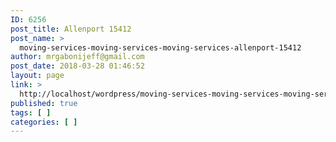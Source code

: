 ```yaml
---
ID: 6256
post_title: Allenport 15412
post_name: >
  moving-services-moving-services-moving-services-allenport-15412
author: mrgabonijeff@gmail.com
post_date: 2018-03-28 01:46:52
layout: page
link: >
  http://localhost/wordpress/moving-services-moving-services-moving-services-allenport-15412/
published: true
tags: [ ]
categories: [ ]
---
```

